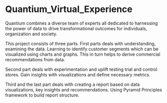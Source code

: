 # Quantium_Virtual_Experience

Quantium combines a diverse team of experts all dedicated to harnessing the power of data to drive transformational outcomes for individuals, organization and society.


This project consists of three parts. First parts deals with understanding, examining the data. Learning to identify customer segments which can be visualized using charts and graphs. This in turn helps to derive commercial recommendations from data.

Second part deals with experimentation and uplift testing trial and control stores. Gain insights with visualizations and define necessary metrics.

Third and the last part deals with creating a report based on data visualizations, key insights and recommendations. Using Pyramid Principles framework to build report structure.
